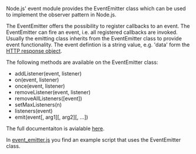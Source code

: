 Node.js' event module provides the EventEmitter class which can be used to implement the observer pattern in Node.js.

The EventEmitter offers the possibility to register callbacks to an event. The EventEmitter can fire an event, i.e. all registered callbacks are invoked. Usually the emitting class inherits from the EventEmitter class to provide event functionality. The event defintion is a string value, e.g. 'data' form the [HTTP response object](https://nodejs.org/api/http.html#http_http_request_options_callback).

The following methods are available on the EventEmitter class:
* addListener(event, listener)
* on(event, listener)
* once(event, listener)
* removeListener(event, listener)
* removeAllListeners([event])
* setMaxListeners(n)
* listeners(event)
* emit(event[, arg1][, arg2][, ...])

The full documentaiton is avialable [here](https://nodejs.org/api/events.html).

In [event&#95;emitter.js](event_emitter.js) you find an example script that uses the EventEmitter class. 
